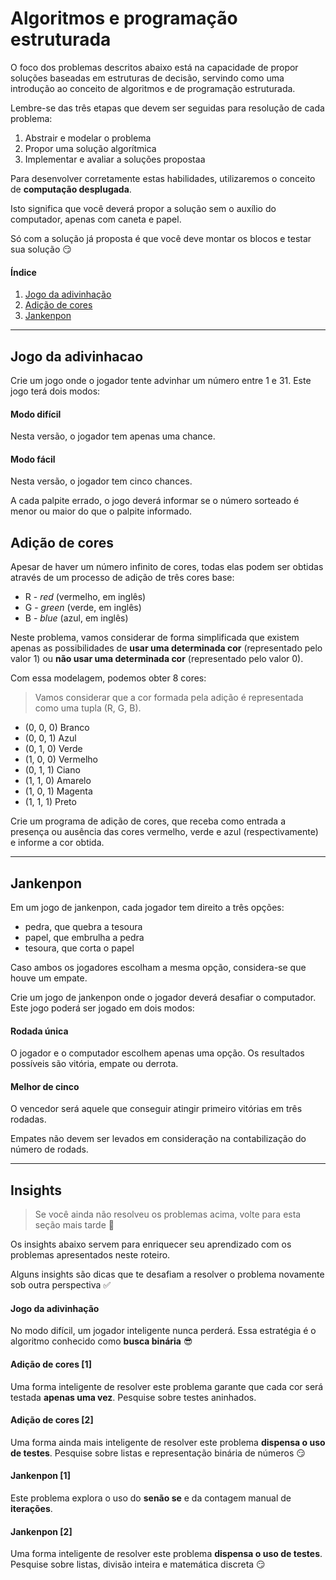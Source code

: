 # Algoritmos e programação estruturada

O foco dos problemas descritos abaixo está na capacidade de propor soluções baseadas em estruturas de decisão, servindo como uma introdução ao conceito de algoritmos e de programação estruturada.

Lembre-se das três etapas que devem ser seguidas para resolução de cada problema:

1. Abstrair e modelar o problema
2. Propor uma solução algorítmica
3. Implementar e avaliar a soluções propostaa

Para desenvolver corretamente estas habilidades, utilizaremos o conceito de **computação desplugada**. 

Isto significa que você deverá propor a solução sem o auxílio do computador, apenas com caneta e papel. 

Só com a solução já proposta é que você deve montar os blocos e testar sua solução 😏

#### Índice

1. [Jogo da adivinhação](#p1)
2. [Adição de cores](#p2)
3. [Jankenpon](#p3)

---

## <a id="p1"></a>Jogo da adivinhacao

Crie um jogo onde o jogador tente advinhar um número entre 1 e 31. Este jogo terá dois modos:

#### Modo difícil

Nesta versão, o jogador tem apenas uma chance.

#### Modo fácil

Nesta versão, o jogador tem cinco chances. 

A cada palpite errado, o jogo deverá informar se o número sorteado é menor ou maior do que o palpite informado.

## <a id="p2"></a>Adição de cores

Apesar de haver um número infinito de cores, todas elas podem ser obtidas através de um processo de adição de três cores base:

* R - *red* (vermelho, em inglês)
* G - *green* (verde, em inglês)
* B - *blue* (azul, em inglês)

Neste problema, vamos considerar de forma simplificada que existem apenas as possibilidades de **usar uma determinada cor** (representado pelo valor 1) ou **não usar uma determinada cor** (representado pelo valor 0).

Com essa modelagem, podemos obter 8 cores:

> Vamos considerar que a cor formada pela adição é representada como uma tupla (R, G, B). 
- (0, 0, 0) Branco
- (0, 0, 1) Azul
- (0, 1, 0) Verde
- (1, 0, 0) Vermelho
- (0, 1, 1) Ciano
- (1, 1, 0) Amarelo
- (1, 0, 1) Magenta
- (1, 1, 1) Preto

Crie um programa de adição de cores, que receba como entrada a presença ou ausência das cores vermelho, verde e azul (respectivamente) e informe a cor obtida.

---

## <a id="p3"></a>Jankenpon

Em um jogo de jankenpon, cada jogador tem direito a três opções:

- pedra, que quebra a tesoura
- papel, que embrulha a pedra
- tesoura, que corta o papel

Caso ambos os jogadores escolham a mesma opção, considera-se que houve um empate.

Crie um jogo de jankenpon onde o jogador deverá desafiar o computador. Este jogo poderá ser jogado em dois modos:

#### Rodada única

O jogador e o computador escolhem apenas uma opção. Os resultados possíveis são vitória, empate ou derrota.

#### Melhor de cinco

O vencedor será aquele que conseguir atingir primeiro vitórias em três rodadas. 

Empates não devem ser levados em consideração na contabilização do número de rodads.

--- 

## Insights

> Se você ainda não resolveu os problemas acima, volte para esta seção mais tarde 👻

Os insights abaixo servem para enriquecer seu aprendizado com os problemas apresentados neste roteiro.

Alguns insights são dicas que te desafiam a resolver o problema novamente sob outra perspectiva ✅ 

#### Jogo da adivinhação

No modo difícil, um jogador inteligente nunca perderá. Essa estratégia é o algoritmo conhecido como **busca binária** 😎

#### Adição de cores [1]

Uma forma inteligente de resolver este problema garante que cada cor será testada **apenas uma vez**. Pesquise sobre testes aninhados.

#### Adição de cores [2]

Uma forma ainda mais inteligente de resolver este problema **dispensa o uso de testes**. Pesquise sobre listas e representação binária de números 😏

#### Jankenpon [1]

Este problema explora o uso do **senão se** e da contagem manual de **iterações**.

#### Jankenpon [2]

Uma forma inteligente de resolver este problema **dispensa o uso de testes**. Pesquise sobre listas, divisão inteira e matemática discreta 😏
